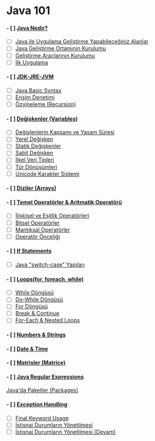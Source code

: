 # Java 101

#### - [ ] [Java Nedir?](what-is-java/)
  - [ ] [Java ile Uygulama Geliştirme Yapabileceğiniz Alanlar](uygulama-alanlari/)
  - [ ] [Java Geliştirme Ortamının Kurulumu](java-geliştirme-ortaminin-kurulumu/)
  - [ ] [Geliştirme Araçlarının Kurulumu](gelistirme-araclarinin-kurulumu/)
  - [ ] [İlk Uygulama](hello-world/)
#### - [ ] [JDK-JRE-JVM](JDK-JRE-JVM/)
  - [ ] [Java Basic Syntax](java-basic-syntax/)
  - [ ] [Erişim Denetimi](erisim-denetimi/)
  - [ ] [Özyineleme (Recursion)](ozyineleme-(recursion)/)
#### - [ ] [Değişkenler (Variables)](degiskenler/)
  - [ ] [Değişlenlerin Kapsamı ve Yaşam Süresi](degiskenlerin-kapsami-ve-yasam-suresi/)
  - [ ] [Yerel Değişken](yerel-degisken/)
  - [ ] [Statik Değişkenler](statik-degiskenler/)
  - [ ] [Sabit Değişken](sabit-degiskenler/)
  - [ ] [İlkel Veri Tipleri](veri-tipleri/)
  - [ ] [Tür Dönüşümleri](tur-donusumleri/)
  - [ ] [Unicode Karakter Sistemi](unicode-karakter-sistemi/)
#### - [ ] [Diziler (Arrays)](arrays/)
#### - [ ] [Temel Operatörler & Aritmatik Operatörü](operatorler-aritmatik-operatoru/)
  - [ ] [İlişkisel ve Eşitlik Operatörleri](iliskisel-esiktik-oparotorleri/)
  - [ ] [Bitsel Operatörler](bitsel-operatorler/)
  - [ ] [Mantıksal Operatörler](mantıksal-operatorler/)
  - [ ] [Operatör Önceliği](operator-onceligi/)
#### - [ ] [If Statements](if-statements/)
  - [ ] [Java "switch-case" Yapıları](switch-case/)
#### - [ ] [Loops(for, foreach, while)](loops/)
  - [ ] [While Döngüsü](while/)
  - [ ] [Do-While Döngüsü](do-while/)
  - [ ] [For Döngüsü](for-loops/)
  - [ ] [Break & Continue](break-continue/)
  - [ ] [For-Each & Nested Loops](for-each-nested-loops/)
#### - [ ] [Numbers & Strings](numbers-strings/)
#### - [ ] [Date & Time](date-time/)
#### - [ ] [Matrisler (Matrice)](matris-islemleri/)
#### - [ ] [Java Regular Expressions](regular-expressions/)
   [Java'da Paketler (Packages)](paketler/)
#### - [ ] [Exception Handling](exception-handling/)
  - [ ] [Final Keyword Usage](final-keyword-usage/)
  - [ ] [İstisnai Durumların Yönetilmesi](istisnai-durumlarin-yonetilmesi/)
  - [ ] [İstisnai Durumların Yönetilmesi (Devam)](istisnai-durumlarin-yonetilmesi-devam/)
